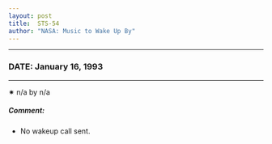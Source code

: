```yaml
---
layout: post
title:  STS-54
author: "NASA: Music to Wake Up By"
---
```


----
### DATE: January 16, 1993
----
✷ n/a by n/a

##### Comment:
* No wakeup call sent.
